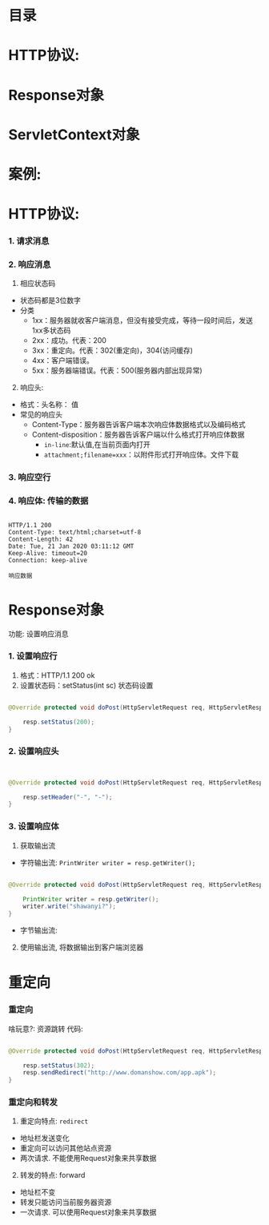 # 目录

# HTTP协议:
# Response对象
# ServletContext对象
# 案例:



# HTTP协议:

### 1. 请求消息
### 2. 响应消息

1. 相应状态码

- 状态码都是3位数字 
- 分类
  - 1xx：服务器就收客户端消息，但没有接受完成，等待一段时间后，发送1xx多状态码
  - 2xx：成功。代表：200
  - 3xx：重定向。代表：302(重定向)，304(访问缓存)
  - 4xx：客户端错误。
  - 5xx：服务器端错误。代表：500(服务器内部出现异常)

2. 响应头:
- 格式：头名称： 值
- 常见的响应头
  - Content-Type：服务器告诉客户端本次响应体数据格式以及编码格式
  - Content-disposition：服务器告诉客户端以什么格式打开响应体数据
    - `in-line`:默认值,在当前页面内打开
    - `attachment;filename=xxx`：以附件形式打开响应体。文件下载
### 3. 响应空行

### 4. 响应体: 传输的数据

```

HTTP/1.1 200 
Content-Type: text/html;charset=utf-8
Content-Length: 42
Date: Tue, 21 Jan 2020 03:11:12 GMT
Keep-Alive: timeout=20
Connection: keep-alive

响应数据

```



# Response对象

功能: 设置响应消息


### 1. 设置响应行

1. 格式：HTTP/1.1 200 ok
2. 设置状态码：setStatus(int sc) 
状态码设置
```java

@Override protected void doPost(HttpServletRequest req, HttpServletResponse resp) throws ServletException, IOException {

    resp.setStatus(200);
}

```


### 2. 设置响应头

```java


@Override protected void doPost(HttpServletRequest req, HttpServletResponse resp) throws ServletException, IOException {

    resp.setHeader("-", "-");
}

```


### 3. 设置响应体

1. 获取输出流
- 字符输出流: `PrintWriter writer = resp.getWriter();`

```java

@Override protected void doPost(HttpServletRequest req, HttpServletResponse resp) throws ServletException, IOException {

    PrintWriter writer = resp.getWriter();
    writer.write("shawanyi?");
}

```


- 字节输出流:


2. 使用输出流, 将数据输出到客户端浏览器





# 重定向

### 重定向

啥玩意?: 资源跳转
代码:

```java

@Override protected void doPost(HttpServletRequest req, HttpServletResponse resp) throws ServletException, IOException {

    resp.setStatus(302);
    resp.sendRedirect("http://www.domanshow.com/app.apk");
}

```



### 重定向和转发


1. 重定向特点: `redirect`
- 地址栏发送变化
- 重定向可以访问其他站点资源
- 两次请求. 不能使用Request对象来共享数据


2. 转发的特点: forward
- 地址栏不变
- 转发只能访问当前服务器资源
- 一次请求. 可以使用Request对象来共享数据


